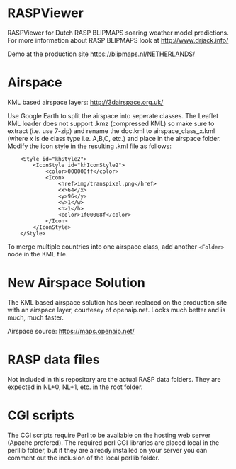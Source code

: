 # RASPViewer
RASPViewer for Dutch RASP BLIPMAPS soaring weather model predictions. For more information about RASP BLIPMAPS look at http://www.drjack.info/

Demo at the production site https://blipmaps.nl/NETHERLANDS/

# Airspace
KML based airspace layers:
http://3dairspace.org.uk/

Use Google Earth to split the airspace into seperate classes. The Leaflet KML loader does not support .kmz (compressed KML) so make sure to extract (i.e. use 7-zip) and rename the doc.kml to airspace_class_x.kml (where x is de class type i.e. A,B,C, etc.) and place in the airspace folder.
Modify the icon style in the resulting .kml file as follows:

```
	<Style id="khStyle2">
		<IconStyle id="khIconStyle2">
			<color>000000ff</color>
			<Icon>
				<href>img/transpixel.png</href>
				<x>64</x>
				<y>96</y>
				<w>1</w>
				<h>1</h>
				<color>1f00008f</color>
			</Icon>
		</IconStyle>
	</Style>
```

To merge multiple countries into one airspace class, add another `<Folder>` node in the KML file.

# New Airspace Solution
The KML based airspace solution has been replaced on the production site with an airspace layer, courtesey of openaip.net. Looks much better and is much, much faster.

Airspace source:
https://maps.openaip.net/

# RASP data files
Not included in this repository are the actual RASP data folders. They are expected in NL+0, NL+1, etc. in the root folder.

# CGI scripts
The CGI scripts require Perl to be available on the hosting web server (Apache prefered). The required perl CGI libraries are placed local in the perllib folder, but if they are already installed on your server you can comment out the inclusion of the local perllib folder.

